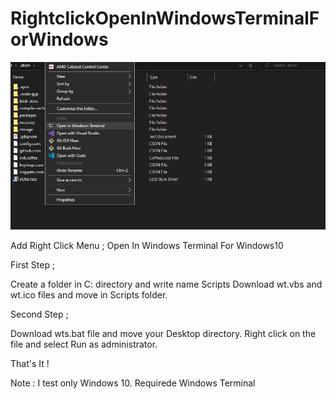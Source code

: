 # RightclickOpenInWindowsTerminalForWindows

![Screenshot](scr.png)

Add Right Click Menu ; Open In Windows Terminal For Windows10

First Step ;

Create a folder in C: directory and write name Scripts
Download wt.vbs and wt.ico files and move in Scripts folder.

Second Step ; 

Download wts.bat file and move your Desktop directory. Right click on the file and select Run as administrator.

That's It !

Note : I test only Windows 10.
Requirede Windows Terminal
